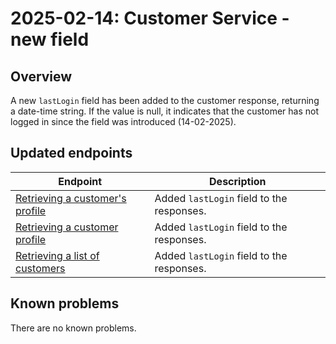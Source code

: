 ---
---
<Badge
    tag="improvement"
    date=""
/>

# 2025-02-14: Customer Service - new field

## Overview

A new `lastLogin` field has been added to the customer response, returning a date-time string. If the value is null, it indicates that the customer has not logged in since the field was introduced (14-02-2025).

## Updated endpoints

| Endpoint | Description |
|----------|-------------|
| [Retrieving a customer's profile](/openapi/customer-customer/#operation/GET-customer-retrieve-customer-profile) | Added `lastLogin` field to the responses. |
| [Retrieving a customer profile](/openapi/customer-tenant/#operation/GET-customer-tenant-retrieve-customer) | Added `lastLogin` field to the responses. |
| [Retrieving a list of customers](/openapi/customer-tenant/#operation/GET-customer-tenant-list-customers) | Added `lastLogin` field to the responses. |

## Known problems

There are no known problems.